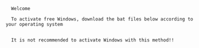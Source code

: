       Welcome

      To activate free Windows, download the bat files below according to your operating system


      It is not recommended to activate Windows with this method!!
